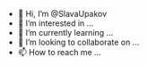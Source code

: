 - 👋 Hi, I’m @SlavaUpakov
- 👀 I’m interested in ...
- 🌱 I’m currently learning ...
- 💞️ I’m looking to collaborate on ...
- 📫 How to reach me ...

<!---
SlavaUpakov/SlavaUpakov is a ✨ special ✨ repository because its `README.md` (this file) appears on your GitHub profile.
You can click the Preview link to take a look at your changes.
--->
